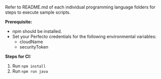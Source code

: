 Refer to README.md of each individual programming language folders for steps to execute sample scripts.

<b>Prerequisite: </b>
  * npm should be installed.
  * Set your Perfecto credentials for the following environmental variables: 
    * cloudName
    * securityToken

<b>Steps for CI:</b></br>
1. Run `npm install`
2. Run `npm run java`